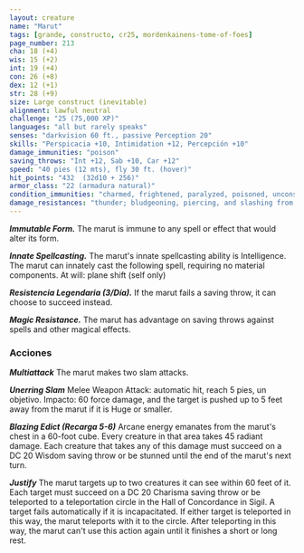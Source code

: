 ```yaml
---
layout: creature
name: "Marut"
tags: [grande, constructo, cr25, mordenkainens-tome-of-foes]
page_number: 213
cha: 18 (+4)
wis: 15 (+2)
int: 19 (+4)
con: 26 (+8)
dex: 12 (+1)
str: 28 (+9)
size: Large construct (inevitable)
alignment: lawful neutral
challenge: "25 (75,000 XP)"
languages: "all but rarely speaks"
senses: "darkvision 60 ft., passive Perception 20"
skills: "Perspicacia +10, Intimidation +12, Percepción +10"
damage_immunities: "poison"
saving_throws: "Int +12, Sab +10, Car +12"
speed: "40 pies (12 mts), fly 30 ft. (hover)"
hit_points: "432  (32d10 + 256)"
armor_class: "22 (armadura natural)"
condition_immunities: "charmed, frightened, paralyzed, poisoned, unconscious"
damage_resistances: "thunder; bludgeoning, piercing, and slashing from nonmagical attacks"
---
```


***Immutable Form.*** The marut is immune to any spell or effect that would alter its form.

***Innate Spellcasting.*** The marut's innate spellcasting ability is Intelligence. The marut can innately cast the following spell, requiring no material components.
At will: plane shift (self only)

***Resistencia Legendaria (3/Día).*** If the marut fails a saving throw, it can choose to succeed instead.

***Magic Resistance.*** The marut has advantage on saving throws against spells and other magical effects.

### Acciones

***Multiattack*** The marut makes two slam attacks.

***Unerring Slam*** Melee Weapon Attack: automatic hit, reach 5 pies, un objetivo. Impacto: 60 force damage, and the target is pushed up to 5 feet away from the marut if it is Huge or smaller.

***Blazing Edict (Recarga 5-6)*** Arcane energy emanates from the marut's chest in a 60-foot cube. Every creature in that area takes 45 radiant damage. Each creature that takes any of this damage must succeed on a DC 20 Wisdom saving throw or be stunned until the end of the marut's next turn.

***Justify*** The marut targets up to two creatures it can see within 60 feet of it. Each target must succeed on a DC 20 Charisma saving throw or be teleported to a teleportation circle in the Hall of Concordance in Sigil. A target fails automatically if it is incapacitated. If either target is teleported in this way, the marut teleports with it to the circle.
After teleporting in this way, the marut can't use this action again until it finishes a short or long rest.
